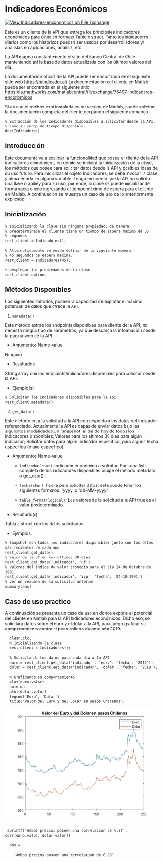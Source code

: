 # Indicadores Económicos

[![View Indicadores-enconomicos on File Exchange](https://www.mathworks.com/matlabcentral/images/matlab-file-exchange.svg)](https://la.mathworks.com/matlabcentral/fileexchange/75497-indicadores-enconomicos)

Este es un cliente de la API que entrega los principales indicadores económicos para Chile en formato Table o struct. Tanto los indicadores diarios como los históricos pueden ser usados por desarrolladores y/ analistas en aplicaciones, análisis, etc.

La API mapea constantemente el sitio del Banco Central de Chile manteniendo así la base de datos actualizada con los últimos valores del día.

La documentación oficial de la API puede ser encontrada en el siguiente sitio web https://mindicador.cl/
La documentación del cliente en Matlab puede ser encontrada en el siguiente sitio https://la.mathworks.com/matlabcentral/fileexchange/75497-indicadores-enconomicos

Si es que el toolbox está instalado en su versión de Matlab, puede solicitar la documentación completa del cliente ocupando el siguiente comando


```
% Extracción de los Indicadores disponibles a solicitar desde la API,
% como su rango de tiempo disponible.
doc(Indicadores)
```

## Introducción
Este documento va a explicar la funcionalidad que posee el cliente de la API Indicadores económicos, en donde se incluirá la inicialización de la clase, los métodos que posee para solicitar datos desde la API y posibles ideas de su uso futuro.
Para inicializar el objeto Indicadores, se debe invocar la clase y almacenarla en alguna variable. Tenga en cuenta que la API no solicita una llave o apikey para su uso, por ende, la clase se puede inicializar de forma vacía o solo ingresando el tiempo máximo de espera para el cliente en Matlab. A continuación se muestra un caso de uso de lo anteriormente explicado.


## Inicialización
```
% Inicializando la clase sin ninguna propiedad, de manera
% predeterminada el cliente tiene un tiempo de espera maximo de 60
% segundos
rest_client = Indicadores();

% Alternativamente se puede definir de la siguiente manera
% 45 segundos de espera maxima.
rest_client = Indicadores(45); 

% Desplegar las propiedades de la clase
rest_client.options
```

## Métodos Disponibles

Los siguientes métodos, poseen la capacidad de explotar el máximo potencial de datos que ofrece la API.

1. ```metadata()```

Este método extrae los endpoints disponibles para cliente de la API, no necesita ningún tipo de parámetros, ya que descarga la información desde la página web de la API.

- Argumentos Name-value

Ninguno

- Resultados

String array con los endpoints/indicadores disponibles para solicitar desde la API.

- Ejemplo(s)

```
% Solicitar los indicadores disponibles para la api
rest_client.metadata()
```

2. ```get_data()```

Este método crea la solicitud a la API con respecto a los datos del indicador referenciado. Actualmente la API es capaz de enviar datos bajo las siguientes modalidades:Un 'snapshot' al día de hoy de todos los indicadores disponibles; Valores para los ultimos 30 dias para algún indicador; Solicitar datos para algún indicador especifico, para alguna fecha específica (o año especifico).

- Argumentos Name-value

	- ```indicador(char)```: Indicador económico a solicitar. Para una lista completa de los indicadores disponibles ocupe el método metadata o get_data().

	- ```fecha(char)```: Fecha para solicitar datos, esta puede tener los siguientes formatos: 'yyyy' o 'dd-MM-yyyy'

	- ```table_format(logical)```: Los valores de la solicitud a la API true es el valor predeterminado.

- Resultado(s)

Tabla o struct con los datos solicitados

- Ejemplos

```
% Snapshot con todos los indicadores disponibles junto con los datos más recientes de cada uno
rest_client.get_data()
% valor de la UF en los últimos 30 días.
rest_client.get_data('indicador', 'uf')
% valores del Indice de valor promedio para el día 24 de Octubre de 1991
rest_client.get_data('indicador', 'ivp', 'fecha', '24-10-1991')
% ver un resumen de la solicitud anterior
summary(ans)
```

## Caso de uso practico
A continuación se presenta un caso de uso en donde expone el potencial del cliente en Matlab para la API Indicadores económicos. Dicho eso, se solicitara datos sobre el euro y el dólar a la API, para luego graficar su comportamiento contra el peso chileno durante año 2019.

```
  clear;clc;
  % Inicializando la clase
  rest_client = Indicadores();

  % Solicitando los datos para cada dia a la API
  euro = rest_client.get_data('indicador', 'euro', 'fecha', '2019');
  dolar = rest_client.get_data('indicador', 'dolar', 'fecha', '2019');

  % Graficando su comportamiento
  plot(euro.valor)
  hold on
  plot(dolar.valor)
  legend('Euro', 'Dolar')
  title('Valor del Euro y del Dolar en pesos Chilenos')
```

 ![img](html/Example_01.png)


```
 sprintf('Ambos precios poseen una correlacion de %.2f', corr(euro.valor, dolar.valor))

  ans =

    'Ambos precios poseen una correlacion de 0.98'
```
